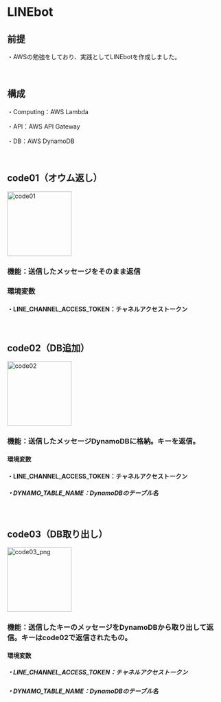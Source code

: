 # LINEbot

## 前提
・AWSの勉強をしており、実践としてLINEbotを作成しました。

<br>

## 構成
・Computing：AWS Lambda


・API：AWS API Gateway


・DB：AWS DynamoDB

<br>

## code01（オウム返し）

<img width="150" height="150" alt="code01" src="https://github.com/user-attachments/assets/55832faa-b5bc-4968-8046-971b0c0c2778" />

### 機能：送信したメッセージをそのまま返信
### 環境変数
#### ・LINE_CHANNEL_ACCESS_TOKEN：チャネルアクセストークン

<br>

## code02（DB追加）
<img width="150" height="150" alt="code02" src="https://github.com/user-attachments/assets/aed06eb4-8446-4263-b37e-acbd2d3c4d5e" />

### 機能：送信したメッセージDynamoDBに格納。キーを返信。
#### 環境変数
#### ・LINE_CHANNEL_ACCESS_TOKEN：チャネルアクセストークン
##### ・DYNAMO_TABLE_NAME：DynamoDBのテーブル名

<br>

## code03（DB取り出し）
<img width="150" height="150" alt="code03_png" src="https://github.com/user-attachments/assets/f80319e3-41be-4036-8a7a-630da54cfd8c" />

### 機能：送信したキーのメッセージをDynamoDBから取り出して返信。キーはcode02で返信されたもの。
#### 環境変数
##### ・LINE_CHANNEL_ACCESS_TOKEN：チャネルアクセストークン
##### ・DYNAMO_TABLE_NAME：DynamoDBのテーブル名
